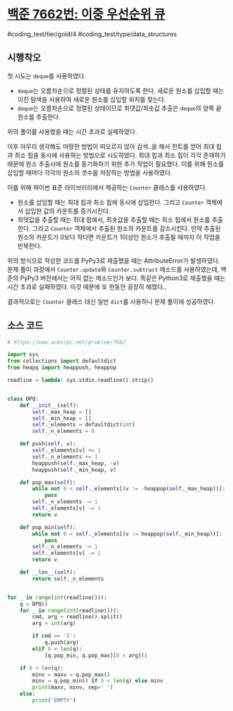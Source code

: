 # [백준 7662번: 이중 우선순위 큐](https://www.acmicpc.net/problem/7662)
#coding_test/tier/gold/4
#coding_test/type/data_structures

## 시행착오

첫 시도는 `deque`를 사용하였다.
- `deque`는 오름차순으로 정렬된 상태를 유지하도록 한다. 새로운 원소를 삽입할 때는 이진 탐색을 사용하여 새로운 원소를 삽입할 위치를 찾는다.
- `deque`는 오름차순으로 정렬된 상태이므로 최댓값/최솟값 추출은 `deque`의 양쪽 끝 원소를 추출한다.

위의 풀이를 사용했을 때는 시간 초과로 실패하였다.

이후 아무리 생각해도 마땅한 방법이 떠오르지 않아 검색..을 해서 힌트를 얻어 최대 힙과 최소 힙을 동시에 사용하는 방법으로 시도하였다. 최대 힙과 최소 힙이 각각 존재하기 때문에 원소 추출시에 원소를 동기화하기 위한 추가 작업이 필요했다. 이를 위해 원소를 삽입할 때마다 각각의 원소의 갯수를 저장하는 방법을 사용하였다.

이를 위해 파이썬 표준 라이브러리에서 제공하는 `Counter` 클래스를 사용하였다.
- 원소를 삽입할 때는 최대 힙과 최소 힙에 동시에 삽입한다. 그리고 `Counter` 객체에서 삽입한 값의 카운트를 증가시킨다.
- 최댓값을 추출할 때는 최대 힙에서, 최솟값을 추출할 때는 최소 힙에서 원소를 추출한다. 그리고 `Counter` 객체에서 추출된 원소의 카운트를 감소시킨다. 만약 추출된 원소의 카운트가 0보다 작다면 카운트가 1이상인 원소가 추출될 때까지 이 작업을 반복한다.

위의 방식으로 작성한 코드를 PyPy3로 제출했을 때는 AttributeError가 발생하였다. 문제 풀이 과정에서 `Counter.update`와 `Counter.subtract` 메소드를 사용하였는데, 백준의 PyPy3 버전에서는 아직 없는 메소드인가 보다. 똑같은 Python3로 제출했을 때는 시간 초과로 실패하였다. 이것 때문에 또 한동안 굉장히 헤맸다..

결과적으로는 `Counter` 클래스 대신 일반 `dict`를 사용하니 문제 풀이에 성공하였다.

## 소스 코드

``` python
# https://www.acmicpc.net/problem/7662

import sys
from collections import defaultdict
from heapq import heappush, heappop

readline = lambda: sys.stdin.readline().strip()


class DPQ:
    def __init__(self):
        self._max_heap = []
        self._min_heap = []
        self._elements = defaultdict(int)
        self._n_elements = 0

    def push(self, v):
        self._elements[v] += 1
        self._n_elements += 1
        heappush(self._max_heap, -v)
        heappush(self._min_heap, v)

    def pop_max(self):
        while not 0 < self._elements[(v := -heappop(self._max_heap))]:
            pass
        self._n_elements -= 1
        self._elements[v] -= 1
        return v

    def pop_min(self):
        while not 0 < self._elements[(v := heappop(self._min_heap))]:
            pass
        self._n_elements -= 1
        self._elements[v] -= 1
        return v

    def __len__(self):
        return self._n_elements


for _ in range(int(readline())):
    q = DPQ()
    for _ in range(int(readline())):
        cmd, arg = readline().split()
        arg = int(arg)

        if cmd == 'I':
            q.push(arg)
        elif 0 < len(q):
            [q.pop_min, q.pop_max][0 < arg]()

    if 0 < len(q):
        minv = maxv = q.pop_max()
        minv = q.pop_min() if 0 < len(q) else minv
        print(maxv, minv, sep=' ')
    else:
        print('EMPTY')
```
